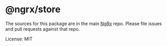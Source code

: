 # @ngrx/store

The sources for this package are in the main [NgRx](https://github.com/ngrx/platform) repo. Please file issues and pull requests against that repo.

License: MIT
